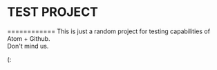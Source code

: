 # TEST PROJECT
============
This is just a random project for testing capabilities of Atom + Github.  
Don't mind us.

(:
